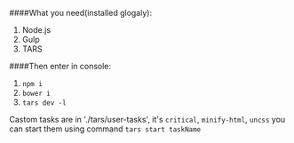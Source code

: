 ####What  you need(installed glogaly):
1. Node.js
2. Gulp
3. TARS

####Then enter in console:
1. `npm i`
2. `bower i`
3. `tars dev -l`

Castom tasks are in './tars/user-tasks', it's `critical`, `minify-html`, `uncss` you can start them using command `tars start taskName`